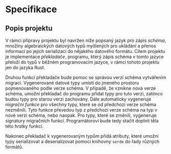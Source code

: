 # Specifikace

## Popis projektu

V rámci přípravy projektu byl navržen níže popsaný jazyk pro zápis *schéma*,
množiny algebraických datových typů myšlených pro ukládání a přenos informací
po jejich serializaci do nějakého datového formátu.
Cílem projektu je implementace *překladače*, programu, který zápis schéma v tomto jazyce přeloží do typů
v běžném programovacím jazyce, v rámci tohoto projektu jen do jazyka Rust.

Druhou funkcí překladače bude pomoc se správou verzí schéma vytvářením migrací.
Vygenerované datové typy umístí do jmeného prostoru pojmenovaného podle verze schéma.
V případě, že vznikne nová verze schéma, umožní překladač do programu přidat typy pro tuto verzi,
zatímco budou typy pro starou verzi zachovány.
Dále automaticky vygeneruje *migrační funkce* pro všechny typy, které se od předchozí verze schéma nezměnili.
Tyto funkce převedou typ z předchozí verze schéma na typ v nové verzi schéma, nebo naopak.
Pro typy, které se změnili, vygeneruje signatury migračních funkcí.
Programátorovi bude tedy stačit doplnit těla této hrstky funkcí.

Nakonec překladač k vygenerovaným typům přidá atributy,
které umožní typy serializovat a deserializovat pomocí knihovny `serde` do řady různých formátů.
